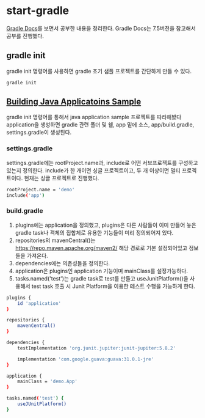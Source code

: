 # start-gradle
[Gradle Docs](https://docs.gradle.org/7.5/userguide/userguide.html)를 보면서 공부한 내용을 정리한다.
Gradle Docs는 7.5버전을 참고해서 공부를 진행했다.

## gradle init
gradle init 명령어를 사용하면 gradle 초기 샘플 프로젝트를 간단하게 만들 수 있다.

```bash
gradle init
```

## [Building Java Applicatoins Sample](https://docs.gradle.org/7.5/samples/sample_building_java_applications.html)
gradle init 명령어를 통해서 java application sample 프로젝트를 따라해봤다
application을 생성하면 gradle 관련 폴더 및 쉘, app 밑에 소스, app/build.gradle, settings.gradle이 생성된다.

### settings.gradle

settings.gradle에는 rootProject.name과, include로 어떤 서브프로젝트를 구성하고 있는지 정의한다.
include가 한 개이면 싱글 프로젝트이고, 두 개 이상이면 멀티 프로젝트이다.
현재는 싱글 프로젝트로 진행했다.

```bash
rootProject.name = 'demo'
include('app')
```

### build.gradle
1. plugins에는 application을 정의했고, plugins은 다른 사람들이 이미 만들어 놓은 gradle task나 객체의 집합체로 유용한 기능들이 미리 정의되어져 있다.
2. repositories의 mavenCentral()는 https://repo.maven.apache.org/maven2/ 해당 경로로 기본 설정되어있고 정보들을 가져온다.
3. dependencies에는 의존성들을 정의한다.
4. application은 plugins인 application 기능이며 mainClass를 설정가능하다.
5. tasks.named('test')는 gradle task로 test를 만들고 useJunitPlatform()을 사용해서 test task 호출 시 Junit Platform을 이용한 테스트 수행을 가능하게 한다.

```bash
plugins {
    id 'application' 
}

repositories {
    mavenCentral() 
}

dependencies {
    testImplementation 'org.junit.jupiter:junit-jupiter:5.8.2' 

    implementation 'com.google.guava:guava:31.0.1-jre' 
}

application {
    mainClass = 'demo.App' 
}

tasks.named('test') {
    useJUnitPlatform() 
}
```
